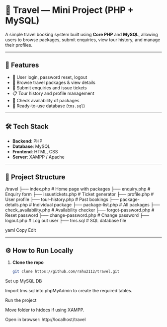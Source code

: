 # 🧳 Travel — Mini Project (PHP + MySQL)

A simple travel booking system built using **Core PHP** and **MySQL**, allowing users to browse packages, submit enquiries, view tour history, and manage their profiles.

---

## 🚀 Features

- 🔐 User login, password reset, logout
- 🔎 Browse travel packages & view details
- 📨 Submit enquiries and issue tickets
- 📋 Tour history and profile management
- 📅 Check availability of packages
- 📂 Ready-to-use database (`tms.sql`)

---

## 🛠️ Tech Stack

- **Backend**: PHP
- **Database**: MySQL
- **Frontend**: HTML, CSS
- **Server**: XAMPP / Apache


---
## 📁 Project Structure

/travel
├── index.php # Home page with packages
├── enquiry.php # Enquiry form
├── issuetickets.php # Ticket generator
├── profile.php # User profile
├── tour-history.php # Past bookings
├── package-details.php # Individual package
├── package-list.php # All packages
├── check_availability.php # Availability checker
├── forgot-password.php # Reset password
├── change-password.php # Change password
├── logout.php # Log out user
├── tms.sql # SQL database file

yaml
Copy
Edit

---

## ⚙️ How to Run Locally

1. **Clone the repo**  
   ```bash
   git clone https://github.com/rahu2112/travel.git
Set up MySQL DB

Import tms.sql into phpMyAdmin to create the required tables.

Run the project

Move folder to htdocs if using XAMPP.

Open in browser: http://localhost/travel



